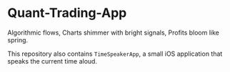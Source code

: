 # Quant-Trading-App

Algorithmic flows,
Charts shimmer with bright signals,
Profits bloom like spring.

This repository also contains `TimeSpeakerApp`, a small iOS application that speaks the current time aloud.
